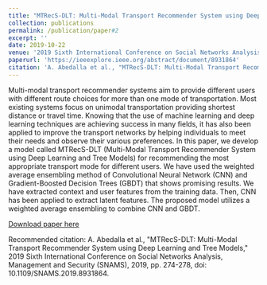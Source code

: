 ```yaml
---
title: "MTRecS-DLT: Multi-Modal Transport Recommender System using Deep Learning and Tree Models"
collection: publications
permalink: /publication/paper#2
excerpt: ''
date: 2019-10-22
venue: '2019 Sixth International Conference on Social Networks Analysis, Management and Security (SNAMS)'
paperurl: 'https://ieeexplore.ieee.org/abstract/document/8931864'
citation: 'A. Abedalla et al., "MTRecS-DLT: Multi-Modal Transport Recommender System using Deep Learning and Tree Models," 2019 Sixth International Conference on Social Networks Analysis, Management and Security (SNAMS), 2019, pp. 274-278, doi: 10.1109/SNAMS.2019.8931864.'
---
```

Multi-modal transport recommender systems aim to provide different users with different route choices for more than one mode of transportation. Most existing systems focus on unimodal transportation providing shortest distance or travel time. Knowing that the use of machine learning and deep learning techniques are achieving success in many fields, it has also been applied to improve the transport networks by helping individuals to meet their needs and observe their various preferences. In this paper, we develop a model called MTRecS-DLT (Multi-Modal Transport Recommender System using Deep Learning and Tree Models) for recommending the most appropriate transport mode for different users. We have used the weighted average ensembling method of Convolutional Neural Network (CNN) and Gradient-Boosted Decision Trees (GBDT) that shows promising results. We have extracted context and user features from the training data. Then, CNN has been applied to extract latent features. The proposed model utilizes a weighted average ensembling to combine CNN and GBDT.

[Download paper here](https://www.researchgate.net/profile/Ali-Fadel-4/publication/337985716_MTRecS-DLT_Multi-Modal_Transport_Recommender_System_using_Deep_Learning_and_Tree_Models/links/5e7924b84585158bd501afe2/MTRecS-DLT-Multi-Modal-Transport-Recommender-System-using-Deep-Learning-and-Tree-Models.pdf)

Recommended citation: A. Abedalla et al., "MTRecS-DLT: Multi-Modal Transport Recommender System using Deep Learning and Tree Models," 2019 Sixth International Conference on Social Networks Analysis, Management and Security (SNAMS), 2019, pp. 274-278, doi: 10.1109/SNAMS.2019.8931864.